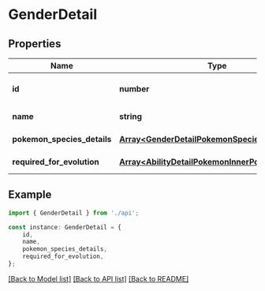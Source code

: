 # GenderDetail


## Properties

Name | Type | Description | Notes
------------ | ------------- | ------------- | -------------
**id** | **number** |  | [readonly] [default to undefined]
**name** | **string** |  | [default to undefined]
**pokemon_species_details** | [**Array&lt;GenderDetailPokemonSpeciesDetailsInner&gt;**](GenderDetailPokemonSpeciesDetailsInner.md) |  | [default to undefined]
**required_for_evolution** | [**Array&lt;AbilityDetailPokemonInnerPokemon&gt;**](AbilityDetailPokemonInnerPokemon.md) |  | [default to undefined]

## Example

```typescript
import { GenderDetail } from './api';

const instance: GenderDetail = {
    id,
    name,
    pokemon_species_details,
    required_for_evolution,
};
```

[[Back to Model list]](../README.md#documentation-for-models) [[Back to API list]](../README.md#documentation-for-api-endpoints) [[Back to README]](../README.md)
